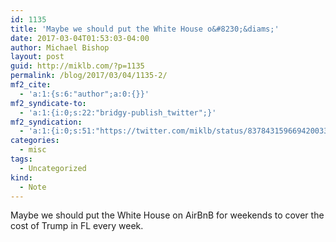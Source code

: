 ```yaml
---
id: 1135
title: 'Maybe we should put the White House o&#8230;&diams;'
date: 2017-03-04T01:53:03-04:00
author: Michael Bishop
layout: post
guid: http://miklb.com/?p=1135
permalink: /blog/2017/03/04/1135-2/
mf2_cite:
  - 'a:1:{s:6:"author";a:0:{}}'
mf2_syndicate-to:
  - 'a:1:{i:0;s:22:"bridgy-publish_twitter";}'
mf2_syndication:
  - 'a:1:{i:0;s:51:"https://twitter.com/miklb/status/837843159669420033";}'
categories:
  - misc
tags:
  - Uncategorized
kind:
  - Note
---
```

Maybe we should put the White House on AirBnB for weekends to cover the cost of Trump in FL every week.